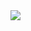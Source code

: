 

<img src="https://capsule-render.vercel.app/api?type=waving&color=auto&height=200&section=header&text=munju Github&fontSize=90" />
